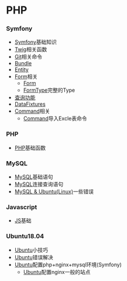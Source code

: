 # PHP
### Symfony
- [Symfony](Symfony/Symfony.md)基础知识
- [Twig](Symfony/Twig.md)相关函数
- [Git](Symfony/Git.md)相关命令
- [Bundle](Symfony/Bundle.md)
- [Entity](Symfony/Entity.md)
- [Form](Symfony/Form.md)相关
	- [Form](Symfony/Form.md)
	- [FormType](Symfony/FormType.md)完整的Type
- [查询功能](Symfony/Check.md)
- [DataFixtures](Symfony/Fixtures.md)
- [Command]()相关
	- [Command](Symfony/CommandExcle.md)导入Excle表命令
### PHP
- [PHP](PHP/PHP.md)基础函数
### MySQL
- [MySQL](MySQL/MySQL.md)基础语句
- [MySQL](MySQL/Join.md)连接查询语句
- [MySQL & Ubuntu(Linux)](MySQL/error.md)一些错误
### Javascript
- [JS](JS/Javascript.md)基础
### Ubuntu18.04
- [Ubuntu](Ubuntu/Ubuntu.md)小技巧
- [Ubuntu](Ubuntu/error.md)错误解决
- [Ubuntu](Ubuntu/nginx.md)配置php+nginx+mysql环境(Symfony)     
  - [Ubuntu](Ubuntu/nginx_php.md)配置nginx一般的站点
 
